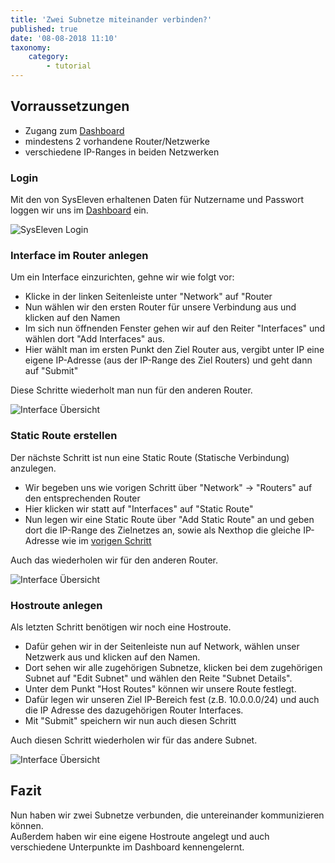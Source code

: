 ```yaml
---
title: 'Zwei Subnetze miteinander verbinden?'
published: true
date: '08-08-2018 11:10'
taxonomy:
    category:
        - tutorial
---
```


## Vorraussetzungen

* Zugang zum [Dashboard](https://dashboard.cloud.syseleven.net)
* mindestens 2 vorhandene Router/Netzwerke
* verschiedene IP-Ranges in beiden Netzwerken

### Login

Mit den von SysEleven erhaltenen Daten für Nutzername und Passwort loggen wir uns im [Dashboard](https://dashboard.cloud.syseleven.net) ein.

![SysEleven Login](/images/horizon-login.png)

### Interface im Router anlegen

Um ein Interface einzurichten, gehne wir wie folgt vor:

* Klicke in der linken Seitenleiste unter "Network" auf "Router
* Nun wählen wir den ersten Router für unsere Verbindung aus und klicken auf den Namen
* Im sich nun öffnenden Fenster gehen wir auf den Reiter "Interfaces" und wählen dort "Add Interfaces" aus.
* Hier wählt man im ersten Punkt den Ziel Router aus, vergibt unter IP eine eigene IP-Adresse (aus der IP-Range des Ziel Routers) und geht dann auf "Submit"

Diese Schritte wiederholt man nun für den anderen Router.

![Interface Übersicht](/images/router-interface.png)

### Static Route erstellen

Der nächste Schritt ist nun eine Static Route (Statische Verbindung) anzulegen.

* Wir begeben uns wie vorigen Schritt über "Network" -> "Routers" auf den entsprechenden Router
* Hier klicken wir statt auf "Interfaces" auf "Static Route"
* Nun legen wir eine Static Route über "Add Static Route" an und geben dort die IP-Range des Zielnetzes an, sowie als Nexthop die gleiche IP-Adresse wie im [vorigen Schritt](#interface-im-router-anlegen)

Auch das wiederholen wir für den anderen Router.

![Interface Übersicht](/images/static-route.png)

### Hostroute anlegen

Als letzten Schritt benötigen wir noch eine Hostroute.

* Dafür gehen wir in der Seitenleiste nun auf Network, wählen unser Netzwerk aus und klicken auf den Namen.
* Dort sehen wir alle zugehörigen Subnetze, klicken bei dem zugehörigen Subnet auf "Edit Subnet" und wählen den Reite "Subnet Details".
* Unter dem Punkt "Host Routes" können wir unsere Route festlegt.
* Dafür legen wir unseren Ziel IP-Bereich fest (z.B. 10.0.0.0/24) und auch die IP Adresse des dazugehörigen Router Interfaces.
* Mit "Submit" speichern wir nun auch diesen Schritt

Auch diesen Schritt wiederholen wir für das andere Subnet.

![Interface Übersicht](/images/hostroute.png)

## Fazit

Nun haben wir zwei Subnetze verbunden, die untereinander kommunizieren können.<br>
Außerdem haben wir eine eigene Hostroute angelegt und auch verschiedene Unterpunkte im Dashboard kennengelernt.